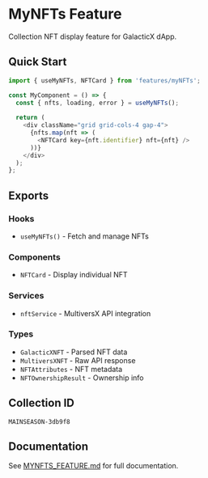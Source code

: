 # MyNFTs Feature

Collection NFT display feature for GalacticX dApp.

## Quick Start

```typescript
import { useMyNFTs, NFTCard } from 'features/myNFTs';

const MyComponent = () => {
  const { nfts, loading, error } = useMyNFTs();
  
  return (
    <div className="grid grid-cols-4 gap-4">
      {nfts.map(nft => (
        <NFTCard key={nft.identifier} nft={nft} />
      ))}
    </div>
  );
};
```

## Exports

### Hooks
- `useMyNFTs()` - Fetch and manage NFTs

### Components
- `NFTCard` - Display individual NFT

### Services
- `nftService` - MultiversX API integration

### Types
- `GalacticXNFT` - Parsed NFT data
- `MultiversXNFT` - Raw API response
- `NFTAttributes` - NFT metadata
- `NFTOwnershipResult` - Ownership info

## Collection ID

`MAINSEASON-3db9f8`

## Documentation

See [MYNFTS_FEATURE.md](../../../docs/MYNFTS_FEATURE.md) for full documentation.

